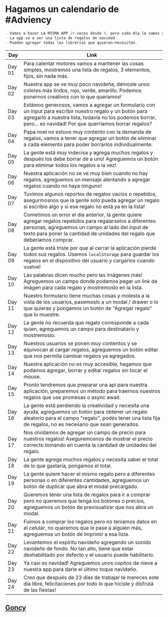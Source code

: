 # Hagamos un calendario de #Adviency

```js
- Vamos a hacer LA MISMA APP 24 veces desde 0, pero cada día le vamos a meter algo nuevo.
- La app va a ser una lista de regalos de navidad. 
- Pueden agregar todas las librerías que quieran/necesiten.
```

| Day    | Link                                                                                                                                                                                                                                          |
| ------ | --------------------------------------------------------------------------------------------------------------------------------------------------------------------------------------------------------------------------------------------- |
| Day 01 | Para calentar motores vamos a mantener las cosas simples, mostremos una lista de regalos, 3 elementos, fijos, sin nada más.                                                                                                                   |
| Day 02 | Nuestra app se ve muy poco navideña, démosle unos colores más lindos, rojo, verde, amarillo. Podemos ponernos creativos con lo que queramos!                                                                                                  |
| Day 03 | Estámos generosos, vamos a agregar un formulario con un input para escribir nuestro regalo y un botón para agregarlo a nuestra lista, todavía no los podemos borrar, pero... es navidad! Por que querríamos borrar regalos?                   |
| Day 04 | Papa noel no estuvo muy contento con la demanda de regalos, vamos a tener que agregar un botón de eliminar a cada elemento para poder borrarlos individualmente.                                                                              |
| Day 05 | La gente está muy indecisa y agrega muchos regalos y después los debe borrar de a uno! Agreguemos un botón para eliminar todos los regalos a la vez!                                                                                          |
| Day 06 | Nuestra aplicación no se ve muy bien cuando no hay regalos, agreguemos un mensaje alentando a agregar regalos cuando no haya ninguno!                                                                                                         |
| Day 07 | Tuvimos algunos reportes de regalos vacíos o repetidos, asegurmosnos que la gente solo pueda agregar un regalo si escribió algo y si ese regalo no está ya en la lista!                                                                       |
| Day 08 | Cometimos un error el día anterior, la gente quiere agregar regalos repetidos para regalarselos a diferentes personas, agreguemos un campo al lado del input de texto para poner la cantidad de unidades del regalo que deberíamos comprar.   |
| Day 09 | La gente está triste por que al cerrar la aplicación pierde todos sus regalos. Usemos `localStorage` para guardar los regalos en el dispositivo del usuario y cargarlos cuando vuelve!                                                        |
| Day 10 | Las palabras dicen mucho pero las imágenes más! Agreguemos un campo donde podamos pegar un link de imágen para cada regalo y mostremoslo en la lista.                                                                                         |
| Day 11 | Nuestro formulario tiene muchas cosas y molesta a la vista de los usuarios, pasemoslo a un modal / drawer o lo que quieras y pongamos un botón de "Agregar regalo" que lo muestre.                                                            |
| Day 12 | La gente no recuerda que regalo corresponde a cada quien, agreguemos un campo para destinatario y mostremoslo.                                                                                                                                |
| Day 13 | Nuestros usuarios se ponen muy contentos y se equivocan al cargar regalos, agreguemos un botón editar que nos permita cambiar regalos ya agregados.                                                                                           |
| Day 14 | Nuestra aplicación no es muy accesible, hagamos que podamos agregar, borrar y editar regalos sin tocar el mouse.                                                                                                                              |
| Day 15 | Pronto tendremos que preparar una api para nuestra aplicación, preparemos un método para traernos nuestros regalos que use promesas o async await.                                                                                            |
| Day 16 | La gente está perdiendo la creatividad y necesita una ayuda, agreguemos un botón para obtener un regalo aleatorio para el campo "regalo", podés tener una lista fija de regalos, no es necesario que sean generados.                          |
| Day 17 | Nos olvidamos de agregar un campo de precio para nuestros regalos! Aseguremosnos de mostrar el precio correcto tomando en cuenta la cantidad de unidades del regalo.                                                                          |
| Day 18 | La gente agrega muchos regalos y necesita saber el total de lo que gastaría, pongamos el total.                                                                                                                                               |
| Day 19 | La gente quiere hacer el mismo regalo pero a diferentes personas o en diferentes cantidades, agreguemos un botón de duplicar que abra el modal precargado.                                                                                    |
| Day 20 | Queremos tener una lista de regalos para ir a comprar pero no queremos que tenga los botones o precios, agreguemos un botón de previsualizar que nos abra un modal.                                                                           |
| Day 21 | Fuimos a comprar los regalos pero no teniamos datos en el celular, no queremos que le pase a alguien más, agreguemos un botón de imprimir a esa lista.                                                                                        |
| Day 22 | Levantemos el espíritu navideño agregando un sonido navideño de fondo. No tan alto, tiene que estar deshabilitado por defecto y el usuario puede habilitarlo.                                                                                 |
| Day 23 | Ya casi es navidad! Agreguemos unos copitos de nieve a nuestra app para darle el último toque navideño.                                                                                                                                       |
| Day 24 |  Creo que después de 23 días de trabajar te mereces este día libre, felicitaciones por todo lo que hiciste y disfrutá de las fiestas!                                                                                                         |

## [Goncy](https://twitter.com/goncy/status/1470745884472270857)